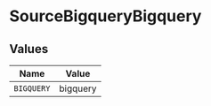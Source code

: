 # SourceBigqueryBigquery


## Values

| Name       | Value      |
| ---------- | ---------- |
| `BIGQUERY` | bigquery   |